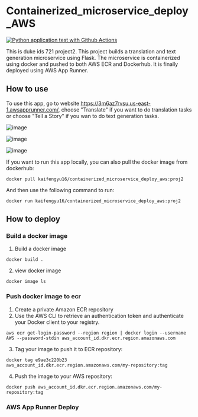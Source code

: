 # Containerized_microservice_deploy_AWS
[![Python application test with Github Actions](https://github.com/kaifeng-yu16/Containerized_microservice_deploy_AWS/actions/workflows/main.yml/badge.svg)](https://github.com/kaifeng-yu16/Containerized_microservice_deploy_AWS/actions/workflows/main.yml)

This is duke ids 721 project2. This project builds a translation and text generation microservice using Flask. The microservice is containerized using docker and pushed to both AWS ECR and Dockerhub. It is finally deployed using AWS App Runner.

## How to use
To use this app, go to website https://3m6az7rvsu.us-east-1.awsapprunner.com/, choose "Translate" if you want to do translation tasks or choose "Tell a Story" if you wan to do text generation tasks.

![image](https://user-images.githubusercontent.com/90477174/155877608-e11cd9d8-3656-4ab3-8c20-062a46a67bc8.png)

![image](https://user-images.githubusercontent.com/90477174/155877624-07fa8a82-5442-476c-8d0c-6593793621aa.png)

![image](https://user-images.githubusercontent.com/90477174/155877649-97cd0346-a7b9-4cdc-bdc5-453b12308901.png)


If you want to run this app locally, you can also pull the docker image from dockerhub:
```
docker pull kaifengyu16/containerized_microservice_deploy_aws:proj2
```
And then use the following command to run:
```
docker run kaifengyu16/containerized_microservice_deploy_aws:proj2
```

## How to deploy
### Build a docker image
1. Build a docker image
```
docker build .
```
2. view docker image
```
docker image ls
```
### Push docker image to ecr
1. Create a private Amazon ECR repository
2. Use the AWS CLI to retrieve an authentication token and authenticate your Docker client to your registry.
```
aws ecr get-login-password --region region | docker login --username AWS --password-stdin aws_account_id.dkr.ecr.region.amazonaws.com
```
3. Tag your image to push it to ECR repository:
```
docker tag e9ae3c220b23 aws_account_id.dkr.ecr.region.amazonaws.com/my-repository:tag
```
4. Push the image to your AWS repository:
```
docker push aws_account_id.dkr.ecr.region.amazonaws.com/my-repository:tag
```
### AWS App Runner Deploy
